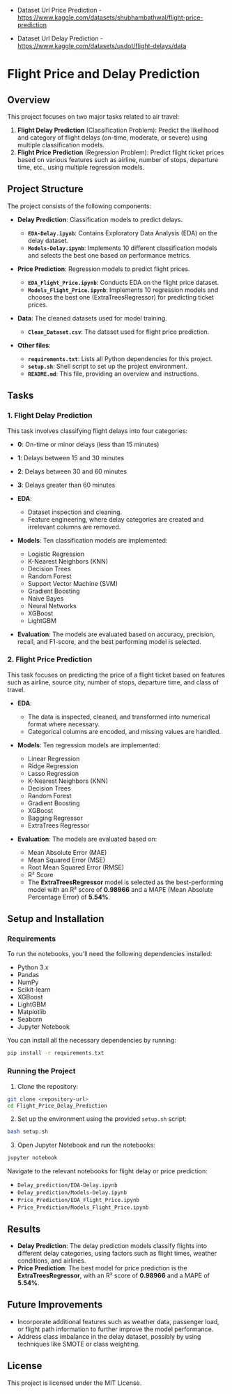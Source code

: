 * Dataset Url Price Prediction -
https://www.kaggle.com/datasets/shubhambathwal/flight-price-prediction

* Dataset Url Delay Prediction -
https://www.kaggle.com/datasets/usdot/flight-delays/data



# Flight Price and Delay Prediction

## Overview

This project focuses on two major tasks related to air travel:

1. **Flight Delay Prediction** (Classification Problem): Predict the likelihood and category of flight delays (on-time, moderate, or severe) using multiple classification models.
2. **Flight Price Prediction** (Regression Problem): Predict flight ticket prices based on various features such as airline, number of stops, departure time, etc., using multiple regression models.

## Project Structure

The project consists of the following components:

- **Delay Prediction**: Classification models to predict delays.
  - **`EDA-Delay.ipynb`**: Contains Exploratory Data Analysis (EDA) on the delay dataset.
  - **`Models-Delay.ipynb`**: Implements 10 different classification models and selects the best one based on performance metrics.

- **Price Prediction**: Regression models to predict flight prices.
  - **`EDA_Flight_Price.ipynb`**: Conducts EDA on the flight price dataset.
  - **`Models_Flight_Price.ipynb`**: Implements 10 regression models and chooses the best one (ExtraTreesRegressor) for predicting ticket prices.

- **Data**: The cleaned datasets used for model training.
  - **`Clean_Dataset.csv`**: The dataset used for flight price prediction.

- **Other files**:
  - **`requirements.txt`**: Lists all Python dependencies for this project.
  - **`setup.sh`**: Shell script to set up the project environment.
  - **`README.md`**: This file, providing an overview and instructions.

## Tasks

### 1. Flight Delay Prediction

This task involves classifying flight delays into four categories:
- **0**: On-time or minor delays (less than 15 minutes)
- **1**: Delays between 15 and 30 minutes
- **2**: Delays between 30 and 60 minutes
- **3**: Delays greater than 60 minutes

- **EDA**:
  - Dataset inspection and cleaning.
  - Feature engineering, where delay categories are created and irrelevant columns are removed.
  
- **Models**:
  Ten classification models are implemented:
  - Logistic Regression
  - K-Nearest Neighbors (KNN)
  - Decision Trees
  - Random Forest
  - Support Vector Machine (SVM)
  - Gradient Boosting
  - Naive Bayes
  - Neural Networks
  - XGBoost
  - LightGBM

- **Evaluation**:
  The models are evaluated based on accuracy, precision, recall, and F1-score, and the best performing model is selected.

### 2. Flight Price Prediction

This task focuses on predicting the price of a flight ticket based on features such as airline, source city, number of stops, departure time, and class of travel.

- **EDA**:
  - The data is inspected, cleaned, and transformed into numerical format where necessary.
  - Categorical columns are encoded, and missing values are handled.
  
- **Models**:
  Ten regression models are implemented:
  - Linear Regression
  - Ridge Regression
  - Lasso Regression
  - K-Nearest Neighbors (KNN)
  - Decision Trees
  - Random Forest
  - Gradient Boosting
  - XGBoost
  - Bagging Regressor
  - ExtraTrees Regressor

- **Evaluation**:
  The models are evaluated based on:
  - Mean Absolute Error (MAE)
  - Mean Squared Error (MSE)
  - Root Mean Squared Error (RMSE)
  - R² Score
  - The **ExtraTreesRegressor** model is selected as the best-performing model with an R² score of **0.98966** and a MAPE (Mean Absolute Percentage Error) of **5.54%**.

## Setup and Installation

### Requirements

To run the notebooks, you'll need the following dependencies installed:
- Python 3.x
- Pandas
- NumPy
- Scikit-learn
- XGBoost
- LightGBM
- Matplotlib
- Seaborn
- Jupyter Notebook

You can install all the necessary dependencies by running:

```bash
pip install -r requirements.txt
```

### Running the Project

1. Clone the repository:

```bash
git clone <repository-url>
cd Flight_Price_Delay_Prediction
```

2. Set up the environment using the provided `setup.sh` script:

```bash
bash setup.sh
```

3. Open Jupyter Notebook and run the notebooks:

```bash
jupyter notebook
```

Navigate to the relevant notebooks for flight delay or price prediction:
- `Delay_prediction/EDA-Delay.ipynb`
- `Delay_prediction/Models-Delay.ipynb`
- `Price_Prediction/EDA_Flight_Price.ipynb`
- `Price_Prediction/Models_Flight_Price.ipynb`

## Results

- **Delay Prediction**: The delay prediction models classify flights into different delay categories, using factors such as flight times, weather conditions, and airlines.
- **Price Prediction**: The best model for price prediction is the **ExtraTreesRegressor**, with an R² score of **0.98966** and a MAPE of **5.54%**.

## Future Improvements

- Incorporate additional features such as weather data, passenger load, or flight path information to further improve the model performance.
- Address class imbalance in the delay dataset, possibly by using techniques like SMOTE or class weighting.

## License

This project is licensed under the MIT License.
